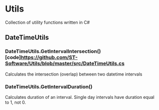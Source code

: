 # Utils
Collection of utility functions written in C#

## DateTimeUtils

### DateTimeUtils.GetIntervalIntersection()  [code]https://github.com/ST-Software/Utils/blob/master/src/DateTimeUtils.cs
Calculates the intersection (overlap) between two datetime intervals

### DateTimeUtils.GetIntervalDuration()
Calculates duration of an interval. Single day intervals have duration equal to 1, not 0.
